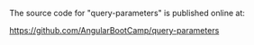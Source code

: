 The source code for "query-parameters" is published online at:

https://github.com/AngularBootCamp/query-parameters

